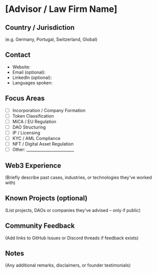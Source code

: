 # [Advisor / Law Firm Name]

## Country / Jurisdiction  
(e.g. Germany, Portugal, Switzerland, Global)

## Contact  
- Website:  
- Email (optional):  
- LinkedIn (optional):  
- Languages spoken:  

## Focus Areas  
- [ ] Incorporation / Company Formation  
- [ ] Token Classification  
- [ ] MiCA / EU Regulation  
- [ ] DAO Structuring  
- [ ] IP / Licensing  
- [ ] KYC / AML Compliance  
- [ ] NFT / Digital Asset Regulation  
- [ ] Other: ________________________

## Web3 Experience  
(Briefly describe past cases, industries, or technologies they've worked with)

## Known Projects (optional)  
(List projects, DAOs or companies they’ve advised – only if public)

## Community Feedback  
(Add links to GitHub Issues or Discord threads if feedback exists)

## Notes  
(Any additional remarks, disclaimers, or founder testimonials)